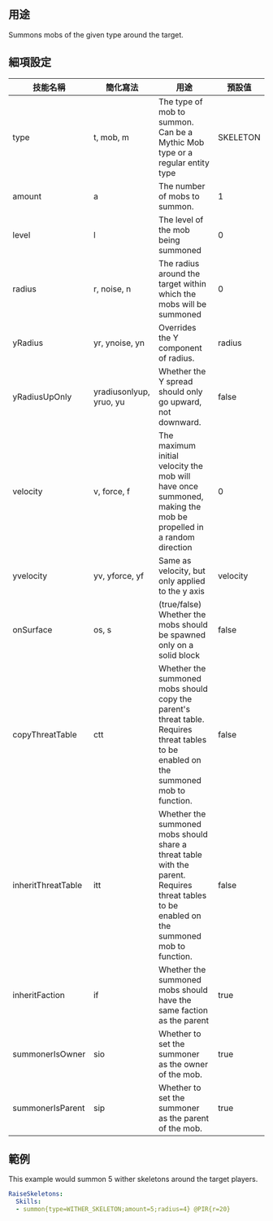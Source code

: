 ## 用途

<!--
To utilize the summon mechanic in Mythic Mobs, you will need the following:

1. Minecraft: make sure you have a working installation of Minecraft Java Edition on your computer

  - ChatGPT, 16/05/2023, oil on canvas
-->

Summons mobs of the given type around the target.

## 細項設定

| 技能名稱 | 簡化寫法| 用途 | 預設值 |
|-----------|-----------|----------------------------------------------------------------------|---------|
| type  | t, mob, m| The type of mob to summon. Can be a Mythic Mob type or a regular entity type   | SKELETON  |
| amount| a | The number of mobs to summon.   | 1   |
| level | l | The level of the mob being summoned | 0   |
| radius| r, noise, n| The radius around the target within which the mobs will be summoned | 0   |
| yRadius   | yr, ynoise, yn| Overrides the Y component of radius.| radius  |
| yRadiusUpOnly | yradiusonlyup, yruo, yu| Whether the Y spread should only go upward, not downward.| false   |
| velocity | v, force, f| The maximum initial velocity the mob will have once summoned, making the mob be propelled in a random direction  | 0   |
| yvelocity| yv, yforce, yf | Same as velocity, but only applied to the y axis | velocity|
| onSurface | os, s |(true/false) Whether the mobs should be spawned only on a solid block | false   |
| copyThreatTable | ctt | Whether the summoned mobs should copy the parent's threat table. Requires threat tables to be enabled on the summoned mob to function.  | false   |
| inheritThreatTable | itt | Whether the summoned mobs should share a threat table with the parent. Requires threat tables to be enabled on the summoned mob to function.  | false   |
| inheritFaction | if   | Whether the summoned mobs should have the same faction as the parent | true|
| summonerIsOwner | sio | Whether to set the summoner as the owner of the mob. | true|
| summonerIsParent | sip| Whether to set the summoner as the parent of the mob.| true|

  

## 範例

This example would summon 5 wither skeletons around the target players.
```yaml
RaiseSkeletons:
  Skills:
  - summon{type=WITHER_SKELETON;amount=5;radius=4} @PIR{r=20}
```